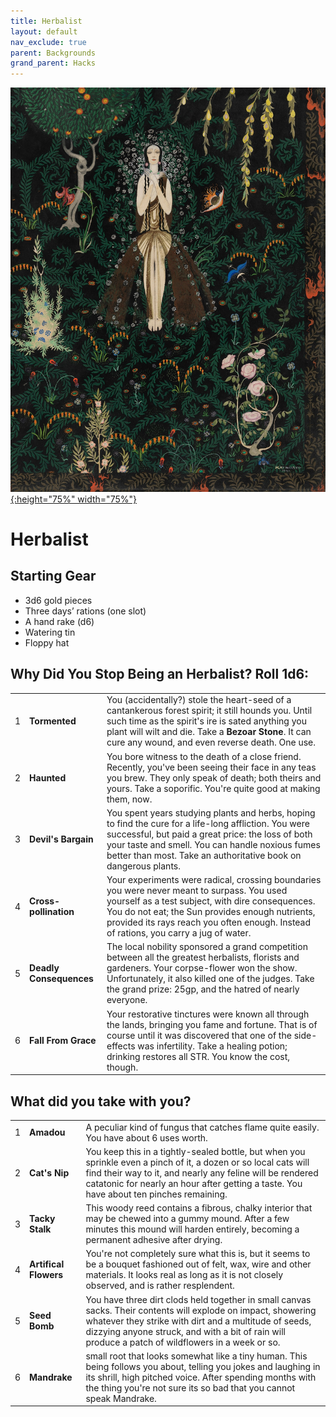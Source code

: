 ```yaml
---
title: Herbalist
layout: default
nav_exclude: true
parent: Backgrounds
grand_parent: Hacks
---
```


[![Alt text](/img/backgrounds/herbalist.jpg "East of the Sun and West of the Moon, illustrated by Kay Nielsen"){:height="75%" width="75%"}](/img/backgrounds/herbalist.jpg)

# Herbalist

## Starting Gear

- 3d6 gold pieces
- Three days’ rations (one slot)
- A hand rake (d6)
- Watering tin
- Floppy hat

## Why Did You Stop Being an Herbalist? Roll 1d6:

|      |                 |                                                              |
| ---- | --------------- | ------------------------------------------------------------ |
| 1    | **Tormented**   | You (accidentally?) stole the heart-seed of a cantankerous forest spirit; it still hounds you. Until such time as the spirit's ire is sated anything you plant will wilt and die. Take a **Bezoar Stone**. It can cure any wound, and even reverse death. One use. |
| 2    | **Haunted**     | You bore witness to the death of a close friend. Recently, you've been seeing their face in any teas you brew. They only speak of death; both theirs and yours. Take a soporific. You're quite good at making them, now.  |
| 3    | **Devil's Bargain**   | You spent years studying plants and herbs, hoping to find the cure for a life-long affliction. You were successful, but paid a great price: the loss of both your taste and smell. You can handle noxious fumes better than most. Take an authoritative book on dangerous plants.  |
| 4    | **Cross-pollination**    | Your experiments were radical, crossing boundaries you were never meant to surpass. You used yourself as a test subject, with dire consequences. You do not eat; the Sun provides enough nutrients, provided its rays reach you often enough. Instead of rations, you carry a jug of water.  |
| 5    | **Deadly Consequences** | The local nobility sponsored a grand competition between all the greatest herbalists, florists and gardeners. Your corpse-flower won the show. Unfortunately, it also killed one of the judges. Take the grand prize: 25gp, and the hatred of nearly everyone. |
| 6    | **Fall From Grace**    | Your restorative tinctures were known all through the lands, bringing you fame and fortune. That is of course until it was discovered that one of the side-effects was infertility. Take a healing potion; drinking restores all STR. You know the cost, though.    |

## What did you take with you?

|      |                       |                                                              |
| ---- | --------------------- | ------------------------------------------------------------ |
| 1    | **Amadou**            | A peculiar kind of fungus that catches flame quite easily. You have about 6 uses worth. |
| 2    | **Cat's Nip**         | You keep this in a tightly-sealed bottle, but when you sprinkle even a pinch of it, a dozen or so local cats will find their way to it, and nearly any feline will be rendered catatonic for nearly an hour after getting a taste. You have about ten pinches remaining. |
| 3    | **Tacky Stalk**       | This woody reed contains a fibrous, chalky interior that may be chewed into a gummy mound. After a few minutes this mound will harden entirely, becoming a permanent adhesive after drying. |
| 4    | **Artifical Flowers** | You're not completely sure what this is, but it seems to be a bouquet fashioned out of felt, wax, wire and other materials. It looks real as long as it is not closely observed, and is rather resplendent. |
| 5    | **Seed Bomb**         | You have three dirt clods held together in small canvas sacks. Their contents will explode on impact, showering whatever they strike with dirt and a multitude of seeds, dizzying anyone struck, and with a bit of rain will produce a patch of wildflowers in a week or so. |
| 6    | **Mandrake**          | small root that looks somewhat like a tiny human. This being follows you about, telling you jokes and laughing in its shrill, high pitched voice. After spending months with the thing you're not sure its so bad that you cannot speak Mandrake. |
